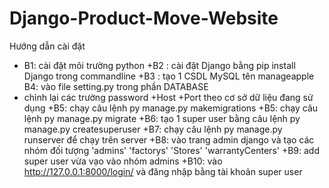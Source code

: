 # Django-Product-Move-Website
 Hướng dẫn cài đặt
+ B1: cài đặt môi trường python
+B2 : cài đặt Django bằng pip install Django trong commandline 
+B3 : tạo 1 CSDL MySQL tên manageapple
B4: vào file setting.py trong phần DATABASE
 + chỉnh lại các trường password
 +Host
 +Port theo cơ sở dữ liệu đang sử dụng
+B5: chạy câu lệnh py manage.py makemigrations
+B5: chạy câu lệnh py manage.py migrate
+B6: tạo 1 super user bằng câu lệnh py manage.py createsuperuser
+B7: chạy câu lệnh py manage.py runserver để chạy trên server
+B8: vào trang admin django và tạo các nhóm đối tượng 'admins' 'factorys' 'Stores' 'warrantyCenters'
+B9: add super user vừa vạo vào nhóm admins
+B10: vào http://127.0.0.1:8000/login/ và đăng nhập bằng tài khoản super user
 
